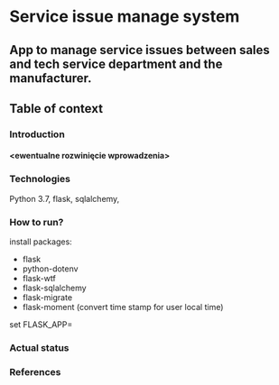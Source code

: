 # Service issue manage system
## App to manage service issues between sales and tech service department and the manufacturer. 
## Table of context
### Introduction
#### <ewentualne rozwinięcie wprowadzenia>
### Technologies
Python 3.7, flask, sqlalchemy, 
### How to run?
install packages: 
 - flask
 - python-dotenv
 - flask-wtf
 - flask-sqlalchemy
 - flask-migrate
 - flask-moment (convert time stamp for user local time)
 
set FLASK_APP=
### Actual status
### References
